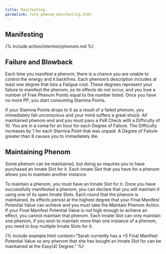 ```yaml
---
title: Manifesting
permalink: rule_phenom_manifesting.html
---
```



## Manifesting

{% include action/intention/phenom.md %}

## Failure and Blowback
Each time you manifest a phenom, there is a chance you are unable to control the energy and it backfires. Each phenom’s description includes at least one degree that lists a Fatigue cost. These degrees represent your failure to manifest the phenom, so its effects do not occur, and you lose a number of Free Phenom Points equal to the number listed. Once you have no more PP, you start consuming Stamina Points. 

If your Stamina Points drops to 0 as a result of a failed phenom, you immediately fall unconscious and your mind suffers a great shock. All maintained phenom end and you must pass a PsR Check with a Difficulty of 10. You are in a coma for an hour for each Degree of Failure. The Difficulty increases by 1 for each Stamina Point that was unpaid. A Degree of Failure greater than 8 causes you to immediately die.

## Maintaining Phenom
Some phenom can be maintained, but doing so requires you to have purchased an Innate Slot for it. Each Innate Slot that you have for a phenom allows you to maintain another instance

To maintain a phenom, you must have an Innate Slot for it. Once you have successfully manifested a phenom, you can declare that you will maintain it using one of its open Innate Slots. Each round that the phenom is maintained, its effects persist at the highest degree that your Final Manifest Potential Value can achieve and you must take the Maintain Phenom Action. If your Final Manifest Potential Value is not high enough to achieve an effect, you cannot maintain that phenom. Each Innate Slot can only maintain one phenom, if you wish to maintain more than one instance of a phenom, you need to buy multiple Innate Slots for it.

{% include example.html content="Sarah currently has a +5 Final Manifest Potential Value so any phenom that she has bought an Innate Slot for can be maintained at the Easy(4) Degree." %}